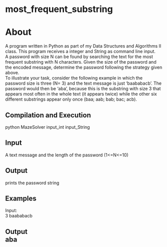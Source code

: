 # most_frequent_substring
<H1>About</H1>
<body>
A program written in Python as part of my Data Structures and Algorithms II class. This program receives a integer and String as command line input.<br>
A password with size N can be found by searching the text for the most frequent substring with N characters.
Given the size of the password and the encoded message, determine the password following the strategy
given above. <br>
To illustrate your task, consider the following example in which the password size is three (N= 3) and the text
message is just ‘baababacb’. The password would then be ‘aba’, because this is the substring with size 3 that
appears most often in the whole text (it appears twice) while the other six different substrings appear only once
(baa; aab; bab; bac; acb).

<H2>Compilation and Execution</H2>
python MazeSolver input_int input_String <br>
</body>
  
<H2>Input</H2>
  <body>
  A text message and the length of the password (1<=N<=10)
  </body>
<H2>Output</H2>  
  <body>
  prints the password string
  </body>
<H2>Examples</H2>  
  <body>Input:<br>
  3
  baababacb
  </body>
  <H2>Output<br>
  <body>
  aba
  </body>
